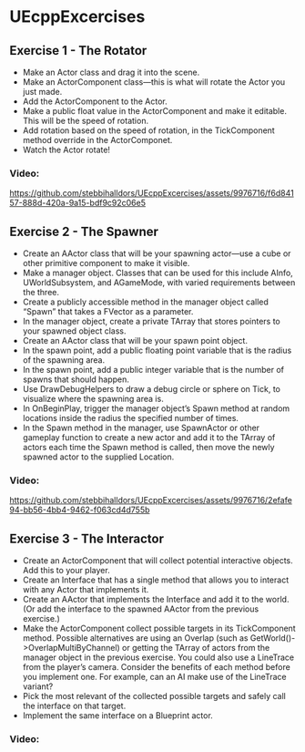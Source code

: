 # UEcppExcercises

## Exercise 1 - The Rotator
- Make an Actor class and drag it into the scene.
- Make an ActorComponent class—this is what will rotate the Actor you just made.
- Add the ActorComponent to the Actor.
- Make a public float value in the ActorComponent and make it editable. This will be the speed of rotation.
- Add rotation based on the speed of rotation, in the TickComponent method override in the ActorComponet.
- Watch the Actor rotate!

### Video: </br>


https://github.com/stebbihalldors/UEcppExcercises/assets/9976716/f6d84157-888d-420a-9a15-bdf9c92c06e5



## Exercise 2 - The Spawner
- Create an AActor class that will be your spawning actor—use a cube or other primitive component to make it visible.
- Make a manager object. Classes that can be used for this include AInfo, UWorldSubsystem, and AGameMode, with varied requirements between the three.
- Create a publicly accessible method in the manager object called “Spawn” that takes a FVector as a parameter.
- In the manager object, create a private TArray that stores pointers to your spawned object class.
- Create an AActor class that will be your spawn point object.
- In the spawn point, add a public floating point variable that is the radius of the spawning area.
- In the spawn point, add a public integer variable that is the number of spawns that should happen.
- Use DrawDebugHelpers to draw a debug circle or sphere on Tick, to visualize where the spawning area is.
- In OnBeginPlay, trigger the manager object’s Spawn method at random locations inside the radius the specified number of times.
- In the Spawn method in the manager, use SpawnActor or other gameplay function to create a new actor and add it to the TArray of actors each time the Spawn method is called,
  then move the newly spawned actor to the supplied Location.

### Video: </br>


https://github.com/stebbihalldors/UEcppExcercises/assets/9976716/2efafe94-bb56-4bb4-9462-f063cd4d755b



## Exercise 3 - The Interactor

- Create an ActorComponent that will collect potential interactive objects. Add this to your player.
- Create an Interface that has a single method that allows you to interact with any Actor that implements it.
- Create an AActor that implements the Interface and add it to the world. (Or add the interface to the spawned AActor from the previous exercise.)
- Make the ActorComponent collect possible targets in its TickComponent method. Possible alternatives are using an Overlap (such as GetWorld()->OverlapMultiByChannel) or getting the TArray of actors from the manager object in the previous exercise. You could also use a LineTrace from the player’s camera. Consider the benefits of each method before you implement one. For example, can an AI make use of the LineTrace variant?
- Pick the most relevant of the collected possible targets and safely call the interface on that target.
- Implement the same interface on a Blueprint actor.

### Video: </br>


